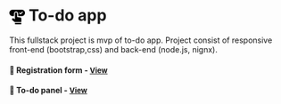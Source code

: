 # <span><img src="./front-end/pictures/booking.png" alt=to-to style="height: 1em; vertical-align: middle;"></span> To-do app 

This fullstack project is mvp of to-do app. Project consist of responsive front-end (bootstrap,css) and back-end (node.js, nignx).

<h4>🔹 Registration form - <a href="https://simonakom.github.io/todo-list-app/front-end/index.html" style="font-size:small;">View</a><h4>
<h4>🔹 To-do panel - <a href="https://simonakom.github.io/todo-list-app/front-end/todos.html" style="font-size:small;">View</a><h4>






